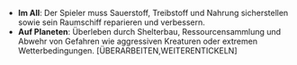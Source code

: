 - **Im All**: Der Spieler muss Sauerstoff, Treibstoff und Nahrung sicherstellen sowie sein Raumschiff reparieren und verbessern.
- **Auf Planeten**: Überleben durch Shelterbau, Ressourcensammlung und Abwehr von Gefahren wie aggressiven Kreaturen oder extremen Wetterbedingungen.
[ÜBERARBEITEN,WEITERENTICKELN]